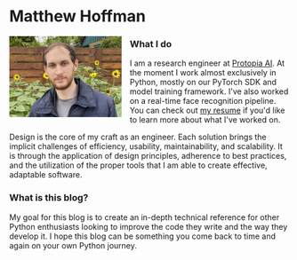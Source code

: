 # Matthew Hoffman

<img src="/me.jpg" alt="Me" style="width:40%;float:left;margin-right:3%;margin-bottom:2%">

### What I do

I am a research engineer at [Protopia AI](https://www.linkedin.com/company/protopia%E2%80%94ai/posts/?feedView=all). At the moment I work almost exclusively in Python, mostly on our PyTorch SDK and model training framework. I've also worked on a real-time face recognition pipeline. You can check out <a href="/matthewhoffman_resume.pdf">my resume</a> if you'd like to learn more about what I've worked on.

Design is the core of my craft as an engineer. Each solution brings the implicit challenges of efficiency, usability, maintainability, and scalability. It is through the application of design principles, adherence to best practices, and the utilization of the proper tools that I am able to create effective, adaptable software.

### What is this blog?

My goal for this blog is to create an in-depth technical reference for other Python enthusiasts looking to improve the code they write and the way they develop it. I hope this blog can be something you come back to time and again on your own Python journey.

